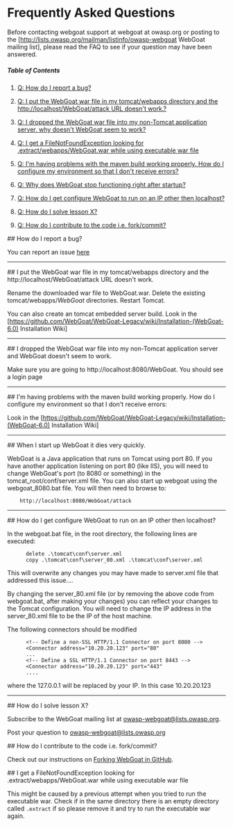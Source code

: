 # Frequently Asked Questions

Before contacting webgoat support at webgoat at owasp.org or posting to the [http://lists.owasp.org/mailman/listinfo/owasp-webgoat WebGoat mailing list], please read the FAQ to see if your question may have been answered.

##### Table of Contents

1. [Q: How do I report a bug?](#bug-report)

1. [Q: I put the WebGoat war file in my tomcat/webapps directory and the http://localhost/WebGoat/attack URL doesn't work.?](#tomcat-directory)

1. [Q: I dropped the WebGoat war file into my non-Tomcat application server, why doesn't WebGoat seem to work?](#non-tom-cat-app-server)

1. [Q: I get a FileNotFoundException looking for .extract/webapps/WebGoat.war while using executable war file](#exec-war)

1. [Q: I'm having problems with the maven build working properly. How do I configure my environment so that I don't receive errors?](#and-file)

1. [Q: Why does WebGoat stop functioning right after startup?](#startup)

1. [Q: How do I get configure WebGoat to run on an IP other then localhost?](#local-host-ip-config)

1. [Q: How do I solve lesson X?](#mailing-list)

1. [Q: How do I contribute to the code i.e. fork/commit?](#forking)

<a name="bug-report"/>
##  How do I report a bug?

You can report an issue [here](https://github.com/WebGoat/WebGoat/issues)

***

<a name="tomcat-directory"/>
## I put the WebGoat war file in my tomcat/webapps directory and the http://localhost/WebGoat/attack URL doesn't work.

Rename the downloaded war file to WebGoat.war.  Delete the existing tomcat/webapps/*WebGoat* directories. Restart Tomcat.

You can also create an tomcat embedded server build.  Look in the [https://github.com/WebGoat/WebGoat-Legacy/wiki/Installation-(WebGoat-6.0) Installation Wiki]
***

<a name="non-tom-cat-app-server"/>
## I dropped the WebGoat war file into my non-Tomcat application server and WebGoat doesn't seem to work.

Make sure you are going to http://localhost:8080/WebGoat.  You should see a login page

***

<a name="ant-file"/>
## I'm having problems with the maven build working properly. How do I configure my environment so that I don't receive errors:

Look in the [https://github.com/WebGoat/WebGoat-Legacy/wiki/Installation-(WebGoat-6.0) Installation Wiki]
***

<a name="startup"/>
## When I start up WebGoat it dies very quickly.

WebGoat is a Java application that runs on Tomcat using port 80.  If you have another application listening on port 80 (like IIS), you will need to change WebGoat's port (to 8080 or something) in the tomcat_root/conf/server.xml file.  You can also start up webgoat using the webgoat_8080.bat file.  You will then need to browse to:

```
    http://localhost:8080/WebGoat/attack
```


***

<a name="local-host-ip-config"/>
## How do I get configure WebGoat to run on an IP other then localhost?

In the webgoat.bat file, in the root directory, the following lines are executed: 

```
      delete .\tomcat\conf\server.xml 
      copy .\tomcat\conf\server_80.xml .\tomcat\conf\server.xml 
```

This will overwrite any changes you may have made to server.xml file that addressed this issue.... 

By changing the server_80.xml file (or by removing the above code from webgoat.bat, after making your changes) you can reflect your changes to the Tomcat configuration. You will need to change the IP address in the server_80.xml file to be the IP of the host machine.

The following connectors should be modified

```
      <!-- Define a non-SSL HTTP/1.1 Connector on port 8080 --> 
      <Connector address="10.20.20.123" port="80" 
      ... 
      <!-- Define a SSL HTTP/1.1 Connector on port 8443 --> 
      <Connector address="10.20.20.123" port="443" 
      .... 
```

where the 127.0.0.1 will be replaced by your IP. In this case 10.20.20.123

***

<a name="mailing-list"/>
## How do I solve lesson X?

Subscribe to the WebGoat mailing list at owasp-webgoat@lists.owasp.org.

Post your question to owasp-webgoat@lists.owasp.org

<a name="forking"/>
##  How do I contribute to the code i.e. fork/commit?

Check out our instructions on [Forking WebGoat in GitHub](https://github.com/WebGoat/WebGoat-Legacy/wiki/Forking-WebGoat-in-GitHub).

<a name="exec-war"/>
## I get a FileNotFoundException looking for .extract/webapps/WebGoat.war while using executable war file

This might be caused by a previous attempt when you tried to run the executable war. Check if in the same directory there is an empty directory called `.extract` if so please remove it and try to run the executable war again.